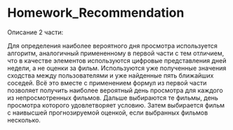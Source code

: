 # Homework_Recommendation

Описание 2 части:


Для определения наиболее вероятного дня просмотра используется алгоритм, аналогичный примененному в первой части с тем отличием, что в качестве элементов используются цифровые представления дней недели, а не оценки за фильм. Используются уже полученные значения сходства между пользователями и уже найденные пять ближайших соседей. Всё это вместе с применением формул из первой части позволяет получить наиболее вероятный день просмотра для каждого из непросмотренных фильмов. Дальше выбираются те фильмы, день просмотра которого удовлетворяет условию. Затем выбирается фильм с наивысшей прогнозируемой оценкой, если выбранных фильмов несколько.
